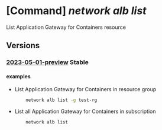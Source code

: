 # [Command] _network alb list_

List Application Gateway for Containers resource

## Versions

### [2023-05-01-preview](/Resources/mgmt-plane/L3N1YnNjcmlwdGlvbnMve30vcHJvdmlkZXJzL21pY3Jvc29mdC5zZXJ2aWNlbmV0d29ya2luZy90cmFmZmljY29udHJvbGxlcnM=/2023-05-01-preview.xml) **Stable**

<!-- mgmt-plane /subscriptions/{}/providers/microsoft.servicenetworking/trafficcontrollers 2023-05-01-preview -->
<!-- mgmt-plane /subscriptions/{}/resourcegroups/{}/providers/microsoft.servicenetworking/trafficcontrollers 2023-05-01-preview -->

#### examples

- List Application Gateway for Containers in resource group
    ```bash
        network alb list -g test-rg
    ```

- List all Application Gateway for Containers in subscription
    ```bash
        network alb list
    ```
